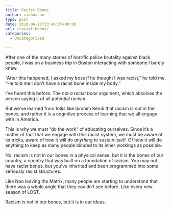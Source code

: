 ```yaml
---
title: Racist Bones
author: ziahassan
type: post
date: 2020-06-13T23:46:37+00:00
url: /racist-bones/
categories:
  - Uncategorized

---
```

After one of the many stories of horrific police brutality against black people, I was on a business trip in Boston interacting with someone I barely knew.

“After this happened, I asked my boss if he thought I was racist,” he told me. “He told me I don’t have a racist bone inside my body.”

I’ve heard this before. The _not a racist bone_ argument, which absolves the person saying it of all potential racism.

But we’ve learned from folks like Ibrahim Kendi that racism is _not_ in the bones, and rather it is a cognitive process of learning that we all engage with in America.

This is why we must “do the work” of educating ourselves. Since it’s a matter of fact that we engage with this racist system, we must be aware of its tricks, aware of how it will do _anything_ to sustain itself. Of how it will do anything to keep as many people blinded to its inner workings as possible.

No, racism is not in our bones in a physical sense, but it is the bones of our country, a country that was built on a foundation of racism. You may not have racist bones, but you’ve inherited and been programmed into some seriously racist structures. 

Like Neo leaving the Matrix, many people are starting to understand that there was a whole angle that they couldn’t see before. Like every new season of LOST.

Racism is not in our bones, but it is in our ideas.
